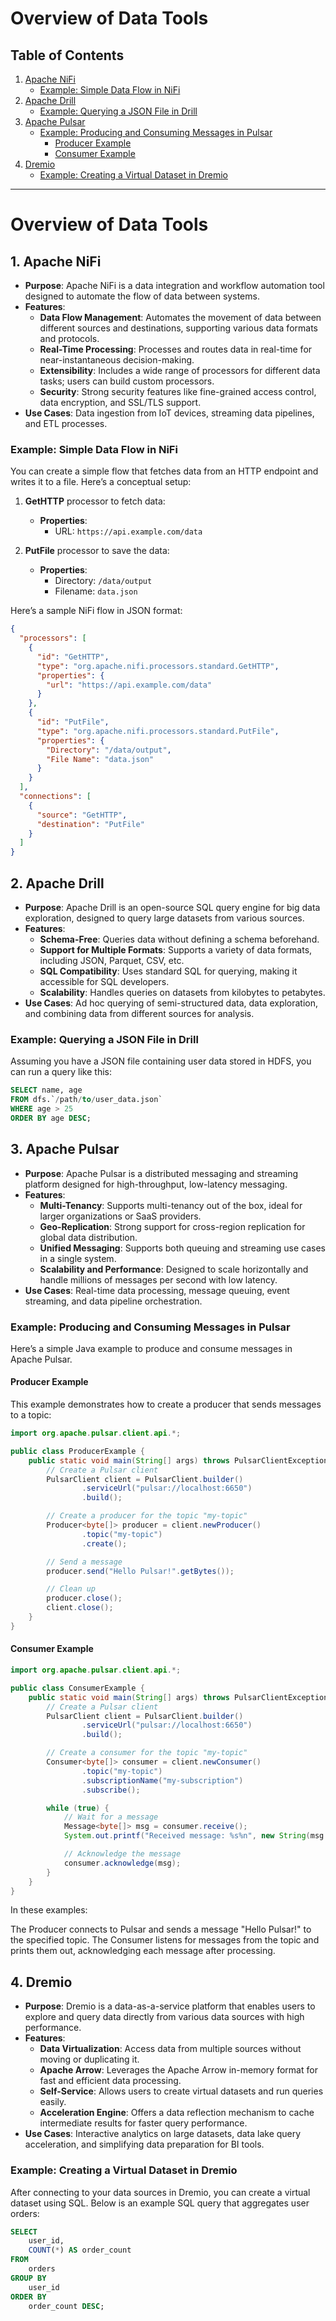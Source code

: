 # Overview of Data Tools

## Table of Contents
1. [Apache NiFi](#1-apache-nifi)
    - [Example: Simple Data Flow in NiFi](#example-simple-data-flow-in-nifi)
2. [Apache Drill](#2-apache-drill)
    - [Example: Querying a JSON File in Drill](#example-querying-a-json-file-in-drill)
3. [Apache Pulsar](#3-apache-pulsar)
    - [Example: Producing and Consuming Messages in Pulsar](#example-producing-and-consuming-messages-in-pulsar)
        - [Producer Example](#producer-example)
        - [Consumer Example](#consumer-example)
4. [Dremio](#4-dremio)
    - [Example: Creating a Virtual Dataset in Dremio](#example-creating-a-virtual-dataset-in-dremio)

---

# Overview of Data Tools

## 1. Apache NiFi
- **Purpose**: Apache NiFi is a data integration and workflow automation tool designed to automate the flow of data between systems.
- **Features**:
    - **Data Flow Management**: Automates the movement of data between different sources and destinations, supporting various data formats and protocols.
    - **Real-Time Processing**: Processes and routes data in real-time for near-instantaneous decision-making.
    - **Extensibility**: Includes a wide range of processors for different data tasks; users can build custom processors.
    - **Security**: Strong security features like fine-grained access control, data encryption, and SSL/TLS support.
- **Use Cases**: Data ingestion from IoT devices, streaming data pipelines, and ETL processes.

### Example: Simple Data Flow in NiFi
You can create a simple flow that fetches data from an HTTP endpoint and writes it to a file. Here’s a conceptual setup:

1. **GetHTTP** processor to fetch data:
    - **Properties**:
        - URL: `https://api.example.com/data`

2. **PutFile** processor to save the data:
    - **Properties**:
        - Directory: `/data/output`
        - Filename: `data.json`

Here’s a sample NiFi flow in JSON format:
```json
{
  "processors": [
    {
      "id": "GetHTTP",
      "type": "org.apache.nifi.processors.standard.GetHTTP",
      "properties": {
        "url": "https://api.example.com/data"
      }
    },
    {
      "id": "PutFile",
      "type": "org.apache.nifi.processors.standard.PutFile",
      "properties": {
        "Directory": "/data/output",
        "File Name": "data.json"
      }
    }
  ],
  "connections": [
    {
      "source": "GetHTTP",
      "destination": "PutFile"
    }
  ]
}
```

## 2. Apache Drill
- **Purpose**: Apache Drill is an open-source SQL query engine for big data exploration, designed to query large datasets from various sources.
- **Features**:
    - **Schema-Free**: Queries data without defining a schema beforehand.
    - **Support for Multiple Formats**: Supports a variety of data formats, including JSON, Parquet, CSV, etc.
    - **SQL Compatibility**: Uses standard SQL for querying, making it accessible for SQL developers.
    - **Scalability**: Handles queries on datasets from kilobytes to petabytes.
- **Use Cases**: Ad hoc querying of semi-structured data, data exploration, and combining data from different sources for analysis.

### Example: Querying a JSON File in Drill
Assuming you have a JSON file containing user data stored in HDFS, you can run a query like this:

```sql
SELECT name, age
FROM dfs.`/path/to/user_data.json`
WHERE age > 25
ORDER BY age DESC;
```

## 3. Apache Pulsar
- **Purpose**: Apache Pulsar is a distributed messaging and streaming platform designed for high-throughput, low-latency messaging.
- **Features**:
    - **Multi-Tenancy**: Supports multi-tenancy out of the box, ideal for larger organizations or SaaS providers.
    - **Geo-Replication**: Strong support for cross-region replication for global data distribution.
    - **Unified Messaging**: Supports both queuing and streaming use cases in a single system.
    - **Scalability and Performance**: Designed to scale horizontally and handle millions of messages per second with low latency.
- **Use Cases**: Real-time data processing, message queuing, event streaming, and data pipeline orchestration.

### Example: Producing and Consuming Messages in Pulsar

Here’s a simple Java example to produce and consume messages in Apache Pulsar.

#### Producer Example
This example demonstrates how to create a producer that sends messages to a topic:

```java
import org.apache.pulsar.client.api.*;

public class ProducerExample {
    public static void main(String[] args) throws PulsarClientException {
        // Create a Pulsar client
        PulsarClient client = PulsarClient.builder()
                .serviceUrl("pulsar://localhost:6650")
                .build();

        // Create a producer for the topic "my-topic"
        Producer<byte[]> producer = client.newProducer()
                .topic("my-topic")
                .create();

        // Send a message
        producer.send("Hello Pulsar!".getBytes());

        // Clean up
        producer.close();
        client.close();
    }
}
```

#### Consumer Example
```java
import org.apache.pulsar.client.api.*;

public class ConsumerExample {
    public static void main(String[] args) throws PulsarClientException {
        // Create a Pulsar client
        PulsarClient client = PulsarClient.builder()
                .serviceUrl("pulsar://localhost:6650")
                .build();

        // Create a consumer for the topic "my-topic"
        Consumer<byte[]> consumer = client.newConsumer()
                .topic("my-topic")
                .subscriptionName("my-subscription")
                .subscribe();

        while (true) {
            // Wait for a message
            Message<byte[]> msg = consumer.receive();
            System.out.printf("Received message: %s%n", new String(msg.getData()));

            // Acknowledge the message
            consumer.acknowledge(msg);
        }
    }
}
```
In these examples:

The Producer connects to Pulsar and sends a message "Hello Pulsar!" to the specified topic.
The Consumer listens for messages from the topic and prints them out, acknowledging each message after processing.

## 4. Dremio
- **Purpose**: Dremio is a data-as-a-service platform that enables users to explore and query data directly from various data sources with high performance.
- **Features**:
    - **Data Virtualization**: Access data from multiple sources without moving or duplicating it.
    - **Apache Arrow**: Leverages the Apache Arrow in-memory format for fast and efficient data processing.
    - **Self-Service**: Allows users to create virtual datasets and run queries easily.
    - **Acceleration Engine**: Offers a data reflection mechanism to cache intermediate results for faster query performance.
- **Use Cases**: Interactive analytics on large datasets, data lake query acceleration, and simplifying data preparation for BI tools.

### Example: Creating a Virtual Dataset in Dremio
After connecting to your data sources in Dremio, you can create a virtual dataset using SQL. Below is an example SQL query that aggregates user orders:

```sql
SELECT
    user_id,
    COUNT(*) AS order_count
FROM
    orders
GROUP BY
    user_id
ORDER BY
    order_count DESC;
```
